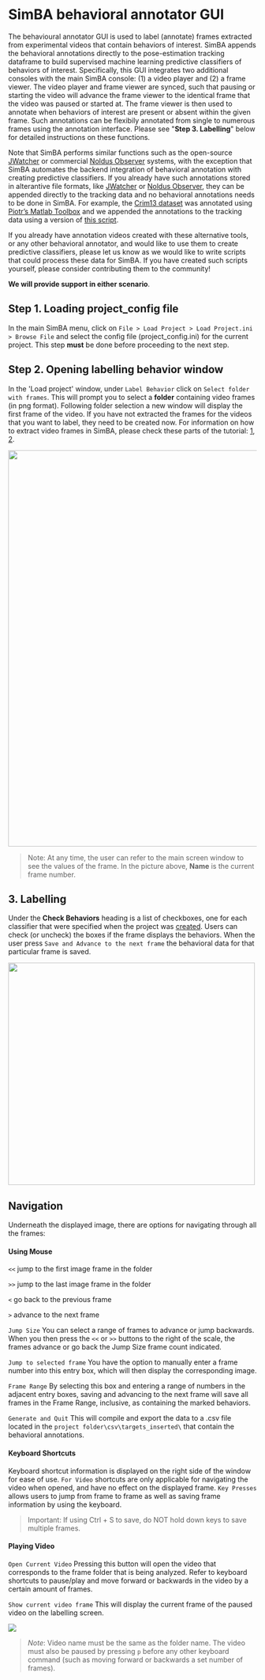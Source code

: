 # SimBA behavioral annotator GUI
The behavioural annotator GUI is used to label (annotate) frames extracted from experimental videos that contain behaviors of interest. SimBA appends the behavioral annotations directly to the pose-estimation tracking dataframe to build supervised machine learning predictive classifiers of behaviors of interest. Specifically, this GUI integrates two additional consoles with the main SimBA console: (1) a video player and (2) a frame viewer. The video player and frame viewer are synced, such that pausing or starting the video will advance the frame viewer to the identical frame that the video was paused or started at. The frame viewer is then used to annotate when behaviors of interest are present or absent within the given frame. Such annotations can be flexibily annotated from single to numerous frames using the annotation interface. Please see "**Step 3. Labelling**" below for detailed instructions on these functions.

Note that SimBA performs similar functions such as the open-source [JWatcher](http://www.jwatcher.ucla.edu/) or commercial [Noldus Observer](https://www.noldus.com/human-behavior-research/products/the-observer-xt) systems, with the exception that SimBA automates the backend integration of behavioral annotation with creating predictive classifiers. If you already have such annotations stored in alterantive file formats, like [JWatcher](http://www.jwatcher.ucla.edu/) or [Noldus Observer](https://www.noldus.com/human-behavior-research/products/the-observer-xt), they can be appended directly to the tracking data and no behavioral annotations needs to be done in SimBA. For example, the [Crim13 dataset](http://www.vision.caltech.edu/Video_Datasets/CRIM13/CRIM13/Main.html) was annotated using [Piotr’s Matlab Toolbox](https://github.com/pdollar/toolbox) and we appended the annotations to the tracking data using a version of [this script](https://github.com/sgoldenlab/simba/blob/master/misc/Caltech_2_DLC.py). 

If you already have annotation videos created with these alternative tools, or any other behavioral annotator, and would like to use them to create predictive classifiers, please let us know as we would like to write scripts that could process these data for SimBA. If you have created such scripts yourself, please consider contributing them to the community!  

**We will provide support in either scenario**.

## Step 1. Loading project_config file 
In the main SimBA menu, click on `File > Load Project > Load Project.ini > Browse File` and select the config file (project_config.ini) for the current project. This step **must** be done before proceeding to the next step.

## Step 2. Opening labelling behavior window
In the 'Load project' window, under `Label Behavior` click on `Select folder with frames`. This will prompt you to select a **folder** containing video frames (in png format). Following folder selection a new window will display the first frame of the video. If you have not extracted the frames for the videos that you want to label, they need to be created now. For information on how to extract video frames in SimBA, please check these parts of the tutorial: [1](https://github.com/sgoldenlab/simba/blob/master/docs/Tutorial_tools.md#extract-frames), [2](https://github.com/sgoldenlab/simba/blob/master/docs/tutorial.md#step-4-extract-frames-into-project-folder). 

<img src="https://github.com/sgoldenlab/simba/blob/master/images/labellingtable.PNG" width="752" height="802" />

> Note: At any time, the user can refer to the main screen window to see the values of the frame. In the picture above, **Name** is the current frame number.

## 3. Labelling 
Under the **Check Behaviors** heading is a list of checkboxes, one for each classifier that were specified when the project was [created](https://github.com/sgoldenlab/simba/blob/master/docs/tutorial.md#part-1-create-a-new-project-1). Users can check (or uncheck) the boxes if the frame displays the behaviors. When the user press `Save and Advance to the next frame` the behavioral data for that particular frame is saved. 

<img src="https://github.com/sgoldenlab/simba/blob/master/images/labelling_mainscreen.PNG" width="500" height="450" />

## Navigation
Underneath the displayed image, there are options for navigating through all the frames:

#### Using Mouse

`<<` jump to the first image frame in the folder 

`>>` jump to the last image frame in the folder

`<` go back to the previous frame 

`>` advance to the next frame 

`Jump Size` You can select a range of frames to advance or jump backwards. When you then press the `<<` or `>>` buttons to the right of the scale, the frames advance or go back the Jump Size frame count indicated. 

`Jump to selected frame` You have the option to manually enter a frame number into this entry box, which will then display the corresponding image.

`Frame Range` By selecting this box and entering a range of numbers in the adjacent entry boxes, saving and advancing to the next frame will save all frames in the Frame Range, inclusive, as containing the marked behaviors. 

`Generate and Quit` This will compile and export the data to a .csv file located in the `project folder\csv\targets_inserted\` that contain the behavioral annotations. 

#### Keyboard Shortcuts 

Keyboard shortcut information is displayed on the right side of the window for ease of use. 
`For Video` shortcuts are only applicable for navigating the video when opened, and have no effect on the displayed frame. 
`Key Presses` allows users to jump from frame to frame as well as saving frame information by using the keyboard. 
> Important: If using Ctrl + S to save, do NOT hold down keys to save multiple frames.

#### Playing Video
`Open Current Video` Pressing this button will open the video that corresponds to the frame folder that is being analyzed. Refer to keyboard shortcuts to pause/play and move forward or backwards in the video by a certain amount of frames.

`Show current video frame` This will display the current frame of the paused video on the labelling screen.

![](https://github.com/sgoldenlab/tkinter_test/blob/master/images/openingvideo.gif)
> *Note*: Video name must be the same as the folder name. The video must also be paused by pressing `p` before any other keyboard command (such as moving forward or backwards a set number of frames). 



